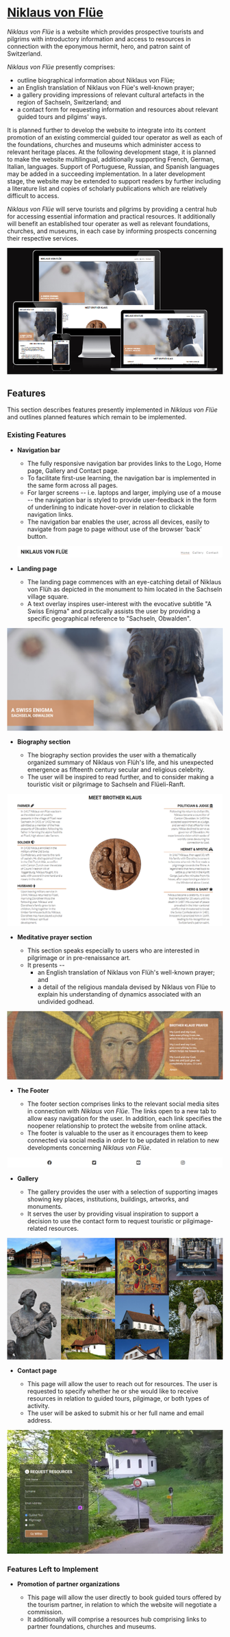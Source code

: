 # [Niklaus von Flüe](README.md)

*Niklaus von Flüe* is a website which provides prospective tourists and pilgrims with introductory information and access to resources in connection with the eponymous hermit, hero, and patron saint of Switzerland.

*Niklaus von Flüe* presently comprises:
- outline biographical information about Niklaus von Flüe;
- an English translation of Niklaus von Flüe's well-known prayer;
- a gallery providing impressions of relevant cultural artefacts in the region of Sachseln, Switzerland; and
- a contact form for requesting information and resources about relevant guided tours and pilgims' ways.  

It is planned further to develop the website to integrate into its content promotion of an existing commercial guided tour operator as well as each of the foundations, churches and museums which administer access to relevant heritage places. At the following development stage, it is planned to make the website multilingual, additionally supporting French, German, Italian, languages. Support of Portuguese, Russian, and Spanish languages may be added in a succeeding implementation. In a later development stage, the website may be extended to support readers by further including a literature list and copies of scholarly publications which are relatively difficult to access.

*Niklaus von Flüe* will serve tourists and pilgrims by providing a central hub for accessing essential information and practical resources. It additionally will benefit an established tour operater as well as relevant foundations, churches, and museums, in each case by informing prospects concerning their respective services.


![Responsive Mockup](media/niklaus-von-fluee-mockup.webp)


## Features

This section describes features presently implemented in *Niklaus von Flüe* and outlines planned features which remain to be implemented.

### Existing Features

- __Navigation bar__

  - The fully responsive navigation bar provides links to the Logo, Home page, Gallery and Contact page.
  - To facilitate first-use learning, the navigation bar is implemented in the same form across all pages.
  - For larger screens -- i.e. laptops and larger, implying use of a mouse -- the navigation bar is styled to provide user-feedback in the form of underlining to indicate hover-over in relation to clickable navigation links. 
  - The navigation bar enables the user, across all devices, easily to navigate from page to page without use of the browser ‘back’ button.
  

  ![Navigation Bar](media/niklaus-von-fluee-nav.webp)


- __Landing page__

  - The landing page commences with an eye-catching detail of Niklaus von Flüh as depicted in the monument to him located in the Sachseln village square.
  - A text overlay inspires user-interest with the evocative subtitle "A Swiss Enigma" and practically assists the user by providing a specific geographical reference to "Sachseln, Obwalden".
  

![Landing Page](media/niklaus-von-fluee-landing-page.webp)


- __Biography section__

  - The biography section provides the user with a thematically organized summary of Niklaus von Flüh's life, and his unexpected emergence as fifteenth century secular and religious celebrity.
  - The user will be inspired to read further, and to consider making a touristic visit or pilgrimage to Sachseln and Flüeli-Ranft.


![Biography](media/niklaus-von-fluee-biography.webp)


- __Meditative prayer section__

  - This section speaks especially to users who are interested in pilgrimage or in pre-renaissance art.
  - It presents --
    - an English translation of Niklaus von Flüh's well-known prayer; and
    - a detail of the religious mandala devised by Niklaus von Flüe to explain his understanding of dynamics associated with an undivided godhead.


![Meditative prayer](media/niklaus-von-fluee-prayer.webp)


- __The Footer__

  - The footer section comprises links to the relevant social media sites in connection with *Niklaus von Flüe*. The links open to a new tab to allow easy navigation for the user. In addition, each link specifies the noopener relationship to protect the website from online attack.
  - The footer is valuable to the user as it encourages them to keep connected via social media in order to be updated in relation to new developments concerning *Niklaus von Flüe*.


![Footer](media/niklaus-von-fluee-footer.webp)


- __Gallery__

  - The gallery provides the user with a selection of supporting images showing key places, institutions, buildings, artworks, and monuments.
  - It serves the user by providing visual inspiration to support a decision to use the contact form to request touristic or pilgimage-related resources.


![Gallery](media/niklaus-von-fluee-gallery.webp)


- __Contact page__

  - This page will allow the user to reach out for resources. The user is requested to specify whether he or she would like to receive resources in relation to guided tours, pilgimage, or both types of activity.
  - The user will be asked to submit his or her full name and email address.


![Contact](media/niklaus-von-fluee-contact.webp)


### Features Left to Implement

- __Promotion of partner organizations__

  - This page will allow the user directly to book guided tours offered by the tourism partner, in relation to which the website will negotiate a commission.
  - It additionally will comprise a resources hub comprising links to partner foundations, churches and museums.
